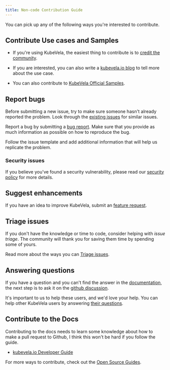 ```yaml
---
title: Non-code Contribution Guide
---
```


You can pick up any of the following ways you're interested to contribute.

## Contribute Use cases and Samples

* If you're using KubeVela, the easiest thing to contribute is to [credit the community](https://github.com/kubevela/kubevela/issues/1662).

* If you are interested, you can also write a [kubevela.io blog](https://kubevela.net/blog) to tell more about the use case.

* You can also contribute to [KubeVela Official Samples](https://github.com/kubevela/samples).


## Report bugs

Before submitting a new issue, try to make sure someone hasn't already reported the problem.
Look through the [existing issues](https://github.com/kubevela/kubevela/issues) for similar issues.

Report a bug by submitting a [bug report](https://github.com/kubevela/kubevela/issues/new?assignees=&labels=kind%2Fbug&template=bug_report.md&title=).
Make sure that you provide as much information as possible on how to reproduce the bug.

Follow the issue template and add additional information that will help us replicate the problem.

### Security issues

If you believe you've found a security vulnerability, please read our [security policy](https://github.com/kubevela/kubevela/blob/master/SECURITY.md) for more details.

## Suggest enhancements

If you have an idea to improve KubeVela, submit an [feature request](https://github.com/kubevela/kubevela/issues/new?assignees=&labels=kind%2Ffeature&template=feature_request.md&title=%5BFeature%5D).

## Triage issues

If you don't have the knowledge or time to code, consider helping with _issue triage_. The community will thank you for saving them time by spending some of yours.

Read more about the ways you can [Triage issues](https://github.com/kubevela/community/blob/main/ISSUE_TRIAGE.md).

## Answering questions

If you have a question and you can't find the answer in the [documentation](https://kubevela.io/docs/),
the next step is to ask it on the [github discussion](https://github.com/kubevela/kubevela/discussions).

It's important to us to help these users, and we'd love your help. You can help other KubeVela users by answering [their questions](https://github.com/kubevela/kubevela/discussions).

## Contribute to the Docs

Contributing to the docs needs to learn some knowledge about how to make a pull request to Github, I think this won't be hard if you follow the guide.

* [kubevela.io Developer Guide](https://github.com/kubevela/kubevela.io/blob/main/README.md)

For more ways to contribute, check out the [Open Source Guides](https://opensource.guide/how-to-contribute/).